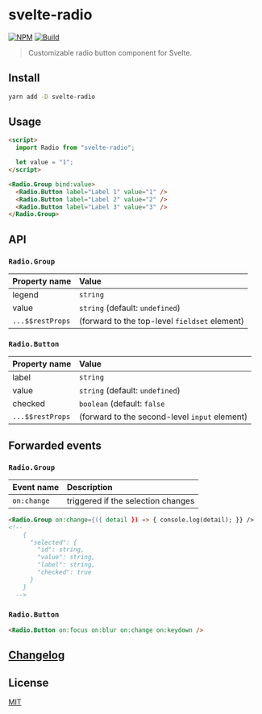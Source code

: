 # svelte-radio

[![NPM][npm]][npm-url]
[![Build][build]][build-badge]

> Customizable radio button component for Svelte.

## Install

```bash
yarn add -D svelte-radio
```

## Usage

```html
<script>
  import Radio from "svelte-radio";

  let value = "1";
</script>

<Radio.Group bind:value>
  <Radio.Button label="Label 1" value="1" />
  <Radio.Button label="Label 2" value="2" />
  <Radio.Button label="Label 3" value="3" />
</Radio.Group>
```

## API

### `Radio.Group`

| Property name    | Value                                         |
| :--------------- | :-------------------------------------------- |
| legend           | `string`                                      |
| value            | `string` (default: `undefined`)               |
| `...$$restProps` | (forward to the top-level `fieldset` element) |

### `Radio.Button`

| Property name    | Value                                         |
| :--------------- | :-------------------------------------------- |
| label            | `string`                                      |
| value            | `string` (default: `undefined`)               |
| checked          | `boolean` (default: `false`                   |
| `...$$restProps` | (forward to the second-level `input` element) |

## Forwarded events

### `Radio.Group`

| Event name  | Description                        |
| :---------- | :--------------------------------- |
| `on:change` | triggered if the selection changes |

```html
<Radio.Group on:change={({ detail }) => { console.log(detail); }} />
<!--
    {
      "selected": {
        "id": string,
        "value": string,
        "label": string,
        "checked": true
      }
    }
  -->
```

### `Radio.Button`

```html
<Radio.Button on:focus on:blur on:change on:keydown />
```

## [Changelog](CHANGELOG.md)

## License

[MIT](LICENSE)

[npm]: https://img.shields.io/npm/v/svelte-radio.svg?color=blue
[npm-url]: https://npmjs.com/package/svelte-radio
[build]: https://travis-ci.com/metonym/svelte-radio.svg?branch=master
[build-badge]: https://travis-ci.com/metonym/svelte-radio
